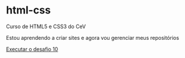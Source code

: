 # html-css
 Curso de HTML5 e CSS3 do CeV

 Estou aprendendo a criar sites e agora vou gerenciar meus repositórios

 <a href="https://dev-victorrocha/html-css/modulo-2/desafios/d010/d010%20v2/v2.html">Executar o desafio 10</a>
